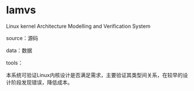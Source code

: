 # lamvs
Linux kernel Architecture Modelling and Verification System

source：源码

data：数据

tools：


本系统可验证Linux内核设计是否满足需求，主要验证其类型间关系，在较早的设计阶段发现错误，降低成本。
